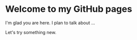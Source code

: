 # Welcome to my GitHub pages

I'm glad you are here. I plan to talk about ...

Let's try something new.
